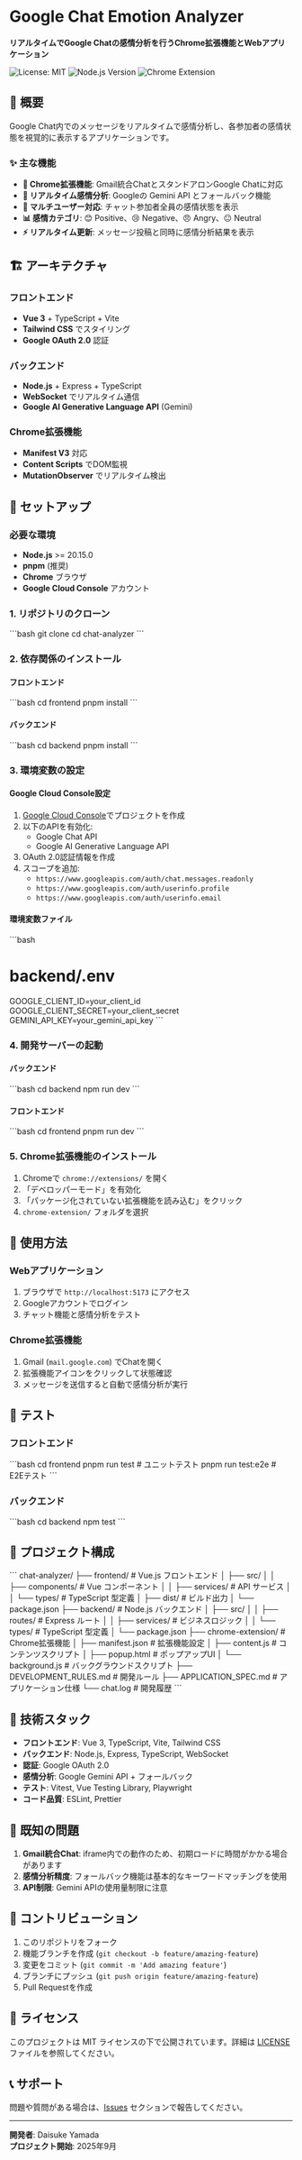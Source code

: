 # Google Chat Emotion Analyzer

**リアルタイムでGoogle Chatの感情分析を行うChrome拡張機能とWebアプリケーション**

![License: MIT](https://img.shields.io/badge/License-MIT-yellow.svg)
![Node.js Version](https://img.shields.io/badge/node-%3E%3D20.15.0-brightgreen)
![Chrome Extension](https://img.shields.io/badge/Chrome-Extension-blue)

## 🎯 概要

Google Chat内でのメッセージをリアルタイムで感情分析し、各参加者の感情状態を視覚的に表示するアプリケーションです。

### ✨ 主な機能

- **📱 Chrome拡張機能**: Gmail統合ChatとスタンドアロンGoogle Chatに対応
- **🧠 リアルタイム感情分析**: Googleの Gemini API とフォールバック機能
- **👥 マルチユーザー対応**: チャット参加者全員の感情状態を表示
- **📊 感情カテゴリ**: 😊 Positive、😢 Negative、😠 Angry、😐 Neutral
- **⚡ リアルタイム更新**: メッセージ投稿と同時に感情分析結果を表示

## 🏗️ アーキテクチャ

### フロントエンド
- **Vue 3** + TypeScript + Vite
- **Tailwind CSS** でスタイリング
- **Google OAuth 2.0** 認証

### バックエンド  
- **Node.js** + Express + TypeScript
- **WebSocket** でリアルタイム通信
- **Google AI Generative Language API** (Gemini)

### Chrome拡張機能
- **Manifest V3** 対応
- **Content Scripts** でDOM監視
- **MutationObserver** でリアルタイム検出

## 🚀 セットアップ

### 必要な環境
- **Node.js** >= 20.15.0
- **pnpm** (推奨)
- **Chrome** ブラウザ
- **Google Cloud Console** アカウント

### 1. リポジトリのクローン
\`\`\`bash
git clone <repository-url>
cd chat-analyzer
\`\`\`

### 2. 依存関係のインストール

#### フロントエンド
\`\`\`bash
cd frontend
pnpm install
\`\`\`

#### バックエンド
\`\`\`bash
cd backend
pnpm install
\`\`\`

### 3. 環境変数の設定

#### Google Cloud Console設定
1. [Google Cloud Console](https://console.cloud.google.com/)でプロジェクトを作成
2. 以下のAPIを有効化:
   - Google Chat API
   - Google AI Generative Language API
3. OAuth 2.0認証情報を作成
4. スコープを追加:
   - `https://www.googleapis.com/auth/chat.messages.readonly`
   - `https://www.googleapis.com/auth/userinfo.profile`
   - `https://www.googleapis.com/auth/userinfo.email`

#### 環境変数ファイル
\`\`\`bash
# backend/.env
GOOGLE_CLIENT_ID=your_client_id
GOOGLE_CLIENT_SECRET=your_client_secret
GEMINI_API_KEY=your_gemini_api_key
\`\`\`

### 4. 開発サーバーの起動

#### バックエンド
\`\`\`bash
cd backend
npm run dev
\`\`\`

#### フロントエンド
\`\`\`bash
cd frontend
pnpm run dev
\`\`\`

### 5. Chrome拡張機能のインストール

1. Chromeで `chrome://extensions/` を開く
2. 「デベロッパーモード」を有効化
3. 「パッケージ化されていない拡張機能を読み込む」をクリック
4. `chrome-extension/` フォルダを選択

## 📖 使用方法

### Webアプリケーション
1. ブラウザで `http://localhost:5173` にアクセス
2. Googleアカウントでログイン
3. チャット機能と感情分析をテスト

### Chrome拡張機能
1. Gmail (`mail.google.com`) でChatを開く
2. 拡張機能アイコンをクリックして状態確認
3. メッセージを送信すると自動で感情分析が実行

## 🧪 テスト

### フロントエンド
\`\`\`bash
cd frontend
pnpm run test          # ユニットテスト
pnpm run test:e2e       # E2Eテスト
\`\`\`

### バックエンド
\`\`\`bash
cd backend
npm test
\`\`\`

## 📁 プロジェクト構成

\`\`\`
chat-analyzer/
├── frontend/                   # Vue.js フロントエンド
│   ├── src/
│   │   ├── components/        # Vue コンポーネント
│   │   ├── services/          # API サービス
│   │   └── types/             # TypeScript 型定義
│   ├── dist/                  # ビルド出力
│   └── package.json
├── backend/                   # Node.js バックエンド
│   ├── src/
│   │   ├── routes/           # Express ルート
│   │   ├── services/         # ビジネスロジック
│   │   └── types/            # TypeScript 型定義
│   └── package.json
├── chrome-extension/          # Chrome拡張機能
│   ├── manifest.json         # 拡張機能設定
│   ├── content.js           # コンテンツスクリプト
│   ├── popup.html           # ポップアップUI
│   └── background.js        # バックグラウンドスクリプト
├── DEVELOPMENT_RULES.md      # 開発ルール
├── APPLICATION_SPEC.md       # アプリケーション仕様
└── chat.log                 # 開発履歴
\`\`\`

## 🔧 技術スタック

- **フロントエンド**: Vue 3, TypeScript, Vite, Tailwind CSS
- **バックエンド**: Node.js, Express, TypeScript, WebSocket
- **認証**: Google OAuth 2.0
- **感情分析**: Google Gemini API + フォールバック
- **テスト**: Vitest, Vue Testing Library, Playwright
- **コード品質**: ESLint, Prettier

## 🐛 既知の問題

1. **Gmail統合Chat**: iframe内での動作のため、初期ロードに時間がかかる場合があります
2. **感情分析精度**: フォールバック機能は基本的なキーワードマッチングを使用
3. **API制限**: Gemini APIの使用量制限に注意

## 🤝 コントリビューション

1. このリポジトリをフォーク
2. 機能ブランチを作成 (`git checkout -b feature/amazing-feature`)
3. 変更をコミット (`git commit -m 'Add amazing feature'`)
4. ブランチにプッシュ (`git push origin feature/amazing-feature`)
5. Pull Requestを作成

## 📄 ライセンス

このプロジェクトは MIT ライセンスの下で公開されています。詳細は [LICENSE](LICENSE) ファイルを参照してください。

## 📞 サポート

問題や質問がある場合は、[Issues](../../issues) セクションで報告してください。

---

**開発者**: Daisuke Yamada  
**プロジェクト開始**: 2025年9月
